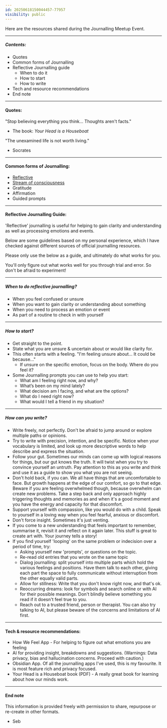 ```yaml
---
id: 20250618150044457-77957
visibility: public
---
```


Here are the resources shared during the Journalling Meetup Event.

---

##### Contents:

* Quotes
* Common forms of Journalling
* Reflective Journalling guide
  * When to do it
  * How to start
  * How to write
* Tech and resource recommendations
* End note

---

#### Quotes:

"Stop believing everything you think... Thoughts aren't facts."
- The book: *Your Head is a Houseboat*

"The unexamined life is not worth living."
- Socrates

---

#### Common forms of Journalling:

* [Reflective](..\..\..\..\1%20%20%F0%9F%8C%90%20%20Atlas\Dots\Concepts\Reflection.md)
* [Stream of consciousness](..\..\..\..\1%20%20%F0%9F%8C%90%20%20Atlas\Dots\Concepts\Stream%20of%20Consciousness%20Journalling.md)
* Gratitude
* Affirmation
* Guided prompts

---

#### Reflective Journalling Guide:

'Reflective' journalling is useful for helping to gain clarity and understanding as well as processing emotions and events.

Below are some guidelines based on my personal experience, which I have checked against different sources of official journalling resources.

Please only use the below as a guide, and ultimately do what works for you.

You'll only figure out what works well for you through trial and error. So don't be afraid to experiment!

---

##### When to do reflective journalling?

* When you feel confused or unsure
* When you want to gain clarity or understanding about something
* When you need to process an emotion or event
* As part of a routine to check in with yourself

---

##### How to start?

* Get straight to the point.
* State what you are unsure & uncertain about or would like clarity for.
* This often starts with a feeling. "I'm feeling unsure about... It could be because..."
  * If unsure on the specific emotion, focus on the body. Where do you feel it?
* Some Journalling prompts you can use to help you start:
  * What am I feeling right now, and why?
  * What’s been on my mind lately?
  * What decision am I facing, and what are the options?
  * What do I need right now?
  * What would I tell a friend in my situation?

---

##### How can you write?

* Write freely, not perfectly. Don't be afraid to jump around or explore multiple paths or opinions.
* Try to write with precision, intention, and be specific. Notice when your vocabulary is limited, and look up more descriptive words to help describe and express the situation.
* Follow your gut. Sometimes our minds can come up with logical reasons for things, but our gut knows the truth. It will twist when you try to convince yourself an untruth. Pay attention to this as you write and think and use it as a guide to show you what you are not seeing.
* Don't hold back, if you can. We all have things that are uncomfortable to face. But growth happens at the edge of our comfort, so go to that edge. Beware if you are feeling overwhelmed though, because overwhelm can create new problems. Take a step back and only approach highly triggering thoughts and memories as and when it's a good moment and you have the energy and capacity for that discomfort.
* Support yourself with compassion, like you would do with a child. Speak to yourself in a loving way when you feel fearful, anxious or discomfort.
* Don't force insight. Sometimes it's just venting.
* If you come to a new understanding that feels important to remember, summarise it, revisit it and reflect on it again later. This stuff is great to create art with. Your journey tells a story!
* If you find yourself 'looping' on the same problem or indecision over a period of time, try:
  * Asking yourself new 'prompts', or questions on the topic.
  * Re-read old entries that you wrote on the same topic
  * Dialog journalling: split yourself into multiple parts which hold the various feelings and positions. Have them talk to each other, giving each part the space to fully communicate without interruption from the other equally valid parts.
  * Allow for stillness: Write that you don't know right now, and that's ok.
  * Reoccurring dreams: look for symbols and search online or with AI for their possible meanings. Don't blindly believe something you read if it doesn't feel true to you.
  * Reach out to a trusted friend, person or therapist. You can also try talking to AI, but please beware of the concerns and limitations of AI first.

---

#### Tech & resource recommendations:

* How We Feel App - For helping to figure out what emotions you are feeling
* AI for providing insight, breakdowns and suggestions. (Warnings: Data privacy, bias and hallucination concerns. Proceed with caution.)
* Obsidian App. Of all the journalling apps I've used, this is my favourite. It is most feature rich and privacy focused.
* Your Head is a Houseboat book (PDF) - A really great book for learning about how our minds work.

---

#### End note

This information is provided freely with permission to share, repurpose or re-create in other formats.

- Seb
